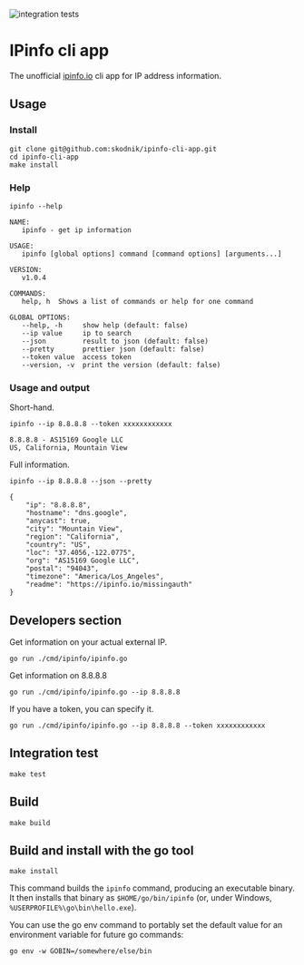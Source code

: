 ![integration tests](https://github.com/skodnik/ipinfo-cli-app/actions/workflows/ci.yaml/badge.svg)

# IPinfo cli app

The unofficial [ipinfo.io](https://ipinfo.io) cli app for IP address information.

## Usage

### Install

```shell
git clone git@github.com:skodnik/ipinfo-cli-app.git
cd ipinfo-cli-app
make install
```

### Help

```shell
ipinfo --help

NAME:
   ipinfo - get ip information

USAGE:
   ipinfo [global options] command [command options] [arguments...]

VERSION:
   v1.0.4

COMMANDS:
   help, h  Shows a list of commands or help for one command

GLOBAL OPTIONS:
   --help, -h     show help (default: false)
   --ip value     ip to search
   --json         result to json (default: false)
   --pretty       prettier json (default: false)
   --token value  access token
   --version, -v  print the version (default: false)
```

### Usage and output

Short-hand.

```shell
ipinfo --ip 8.8.8.8 --token xxxxxxxxxxxx

8.8.8.8 - AS15169 Google LLC
US, California, Mountain View
```

Full information.

```shell
ipinfo --ip 8.8.8.8 --json --pretty
  
{
    "ip": "8.8.8.8",
    "hostname": "dns.google",
    "anycast": true,
    "city": "Mountain View",
    "region": "California",
    "country": "US",
    "loc": "37.4056,-122.0775",
    "org": "AS15169 Google LLC",
    "postal": "94043",
    "timezone": "America/Los_Angeles",
    "readme": "https://ipinfo.io/missingauth"
}
```

## Developers section

Get information on your actual external IP.

```shell
go run ./cmd/ipinfo/ipinfo.go
```

Get information on 8.8.8.8

```shell
go run ./cmd/ipinfo/ipinfo.go --ip 8.8.8.8
```

If you have a token, you can specify it.

```shell
go run ./cmd/ipinfo/ipinfo.go --ip 8.8.8.8 --token xxxxxxxxxxxx
```

## Integration test

```shell
make test
```

## Build

```shell
make build
```

## Build and install with the go tool

```shell
make install
```

This command builds the `ipinfo` command, producing an executable binary. It then installs that binary as
`$HOME/go/bin/ipinfo` (or, under Windows, `%USERPROFILE%\go\bin\hello.exe`).

You can use the go env command to portably set the default value for an environment variable for future go commands:

```shell
go env -w GOBIN=/somewhere/else/bin
```
